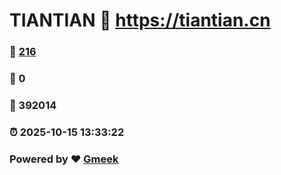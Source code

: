 # TIANTIAN :link: https://tiantian.cn 
### :page_facing_up: [216](https://tiantian.cn/tag.html) 
### :speech_balloon: 0 
### :hibiscus: 392014 
### :alarm_clock: 2025-10-15 13:33:22 
### Powered by :heart: [Gmeek](https://github.com/Meekdai/Gmeek)
